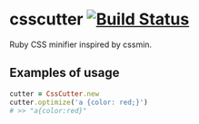 # csscutter [![Build Status](https://travis-ci.org/m16a1/csscutter.png)](https://travis-ci.org/m16a1/csscutter)
Ruby CSS minifier inspired by cssmin.

## Examples of usage
```ruby
cutter = CssCutter.new
cutter.optimize('a {color: red;}')
# >> "a{color:red}"
```
